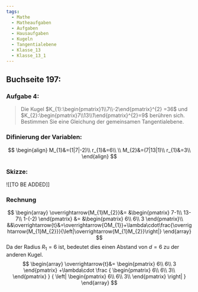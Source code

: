 ```yaml
---
tags:
  - Mathe
  - Matheaufgaben
  - Aufgaben
  - Hausaufgaben
  - Kugeln
  - Tangentialebene
  - Klasse_13
  - Klasse_13_1
---
```

## Buchseite 197:
### Aufgabe 4:
> Die Kugel $K_{1}:\begin{pmatrix}1\\7\\-2\end{pmatrix}^{2} =36$ und $K_{2}:\begin{pmatrix}7\\13\\1\end{pmatrix}^{2}=9$ berühren sich. Bestimmen Sie eine Gleichung der gemeinsamen Tangentialebene.

### Difinierung der Variablen:
$$
\begin{align}
	M_{1}&=(1|7|-2)\\
	r_{1}&=6\\
\\
	M_{2}&=(7|13|1)\\
	r_{1}&=3\\
\end{align}
$$


### Skizze:
![[TO BE ADDED]]

### Rechnung
$$
\begin{array}
	\overrightarrow{M_{1}M_{2}}&=
		&\begin{pmatrix}
			7-1\\
			13-7\\
			1-(-2)
		\end{pmatrix}
	&=
		&\begin{pmatrix}
			6\\
			6\\
			3
		\end{pmatrix}\\
	&&\overrightarrow{t}&=\overrightarrow{OM_{1}}+\lambda\cdot\frac{\overrightarrow{M_{1}M_{2}}}{\left|\overrightarrow{M_{1}M_{2}}\right|}
\end{array}
$$
Da der Radius $R_{1}=6$ ist, bedeutet dies einen Abstand von $d=6$ zu der anderen Kugel.
$$
\begin{array}
	\overrightarrow{t}&=
			\begin{pmatrix}
				6\\
				6\\
				3
			\end{pmatrix}
		+\lambda\cdot
			\frac
			{
				\begin{pmatrix}
					6\\
					6\\
					3\\
				\end{pmatrix}
			}
			{
				\left|
					\begin{pmatrix}
						6\\
						6\\
						3\\
				\end{pmatrix}
				\right|
			}
\end{array}
$$
